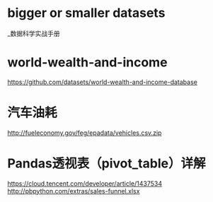 # bigger or smaller datasets

_数据科学实战手册

# world-wealth-and-income
  https://github.com/datasets/world-wealth-and-income-database
  
# 汽车油耗
http://fueleconomy.gov/feg/epadata/vehicles.csv.zip


# Pandas透视表（pivot_table）详解
https://cloud.tencent.com/developer/article/1437534
http://pbpython.com/extras/sales-funnel.xlsx
 
